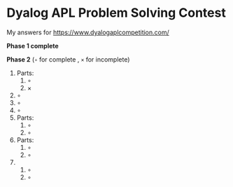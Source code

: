 # Dyalog APL Problem Solving Contest

My answers for https://www.dyalogaplcompetition.com/

**Phase 1 complete**

**Phase 2**
(`∘` for complete , `×` for incomplete)
1. Parts:
    1. ∘
    2. ×
2. ∘
3. ∘
4. ∘
5. Parts:
    1. ∘
    2. ∘
6. Parts:
    1. ∘
    2. ∘
7.
    1. ∘
    2. ∘
